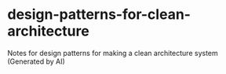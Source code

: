 # design-patterns-for-clean-architecture
Notes for design patterns for making a clean architecture system (Generated by AI)
